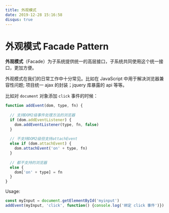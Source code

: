 ```yaml
---
title: 外观模式
date: 2019-12-28 15:16:58
disqus: true
---
```


# 外观模式 Facade Pattern

**外观模式**（Facade）为子系统提供统一的高层接口，子系统共同使用这个统一接口，更加方便。

外观模式在我们的日常工作中十分常见。比如在 JavaScript 中用于解决浏览器兼容性问题; 项目统一 ajax 的封装；jquery 库暴露的 api 等等。

比如对 `document` 对象添加 `click` 事件的时候：

```javascript
function addEvent(dom, type, fn) {
  
  // 支持DOM2级事件处理方法的浏览器
  if (dom.addEventListener) {      
    dom.addEventListener(type, fn, false)
  } 
  
  // 不支持DOM2级但支持attachEvent
  else if (dom.attachEvent) {
    dom.attachEvent('on' + type, fn)
  } 
  
  // 都不支持的浏览器
  else {
    dom['on' + type] = fn      
  }
}
```

Usage:

```javascript
const myInput = document.getElementById('myinput')
addEvent(myInput, 'click', function() {console.log('绑定 click 事件')})
```

